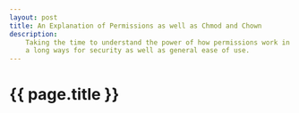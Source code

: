 ```yaml
---
layout: post
title: An Explanation of Permissions as well as Chmod and Chown
description:
    Taking the time to understand the power of how permissions work in UNIX goes
    a long ways for security as well as general ease of use.
---
```


{{ page.title }}
================
